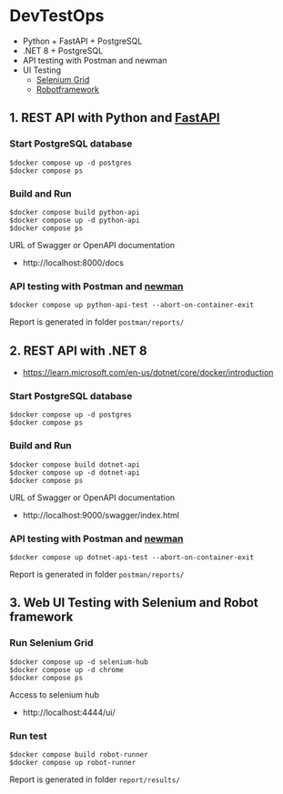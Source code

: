 # DevTestOps
* Python + FastAPI + PostgreSQL
* .NET 8 + PostgreSQL
* API testing with Postman and newman
* UI Testing
    * [Selenium Grid](https://github.com/SeleniumHQ/docker-selenium)
    * [Robotframework](https://robotframework.org/)

## 1. REST API with Python and [FastAPI](https://fastapi.tiangolo.com/)

### Start PostgreSQL database
```
$docker compose up -d postgres
$docker compose ps
```

### Build and Run
```
$docker compose build python-api
$docker compose up -d python-api
$docker compose ps
```

URL of Swagger or OpenAPI documentation
* http://localhost:8000/docs

### API testing with Postman and [newman](https://www.npmjs.com/package/newman)
```
$docker compose up python-api-test --abort-on-container-exit
```
Report is generated in folder `postman/reports/`

## 2. REST API with .NET 8
* https://learn.microsoft.com/en-us/dotnet/core/docker/introduction

### Start PostgreSQL database
```
$docker compose up -d postgres
$docker compose ps
```

### Build and Run
```
$docker compose build dotnet-api
$docker compose up -d dotnet-api
$docker compose ps
```

URL of Swagger or OpenAPI documentation
* http://localhost:9000/swagger/index.html

### API testing with Postman and [newman](https://www.npmjs.com/package/newman)
```
$docker compose up dotnet-api-test --abort-on-container-exit
```
Report is generated in folder `postman/reports/`

## 3. Web UI Testing with Selenium and Robot framework

### Run Selenium Grid
```
$docker compose up -d selenium-hub
$docker compose up -d chrome
$docker compose ps
```

Access to selenium hub
* http://localhost:4444/ui/

### Run test
```
$docker compose build robot-runner
$docker compose up robot-runner
```

Report is generated in folder `report/results/`